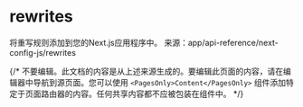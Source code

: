 # rewrites

将重写规则添加到您的Next.js应用程序中。
来源：app/api-reference/next-config-js/rewrites

{/* 不要编辑。此文档的内容是从上述来源生成的。要编辑此页面的内容，请在编辑器中导航到源页面。您可以使用 `<PagesOnly>Content</PagesOnly>` 组件添加特定于页面路由器的内容。任何共享内容都不应被包装在组件中。 */}
